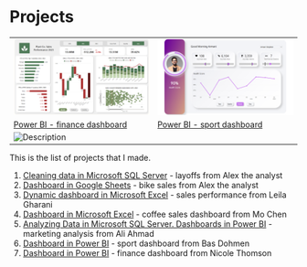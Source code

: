 # Projects

<table>

<tr>
<td>

<a href="https://github.com/VictoriaStetskevych/projects/tree/main/powerBI_dashboards/02_finance_dashboard_power_bi">
  <img src="https://github.com/VictoriaStetskevych/projects/blob/main/powerBI_dashboards/02_finance_dashboard_power_bi/02_finance_image.png?raw=true">
</a>

</td>
<td>

<a href="https://github.com/VictoriaStetskevych/projects/tree/main/powerBI_dashboards/01_sport_dashboard_power_bi">
  <img src="https://github.com/VictoriaStetskevych/projects/blob/main/powerBI_dashboards/01_sport_dashboard_power_bi/01_sport_image.png">
</a>
</td>
</tr>
<tr>
<td>
<a href="https://github.com/VictoriaStetskevych/projects/tree/main/powerBI_dashboards/02_finance_dashboard_power_bi"> Power BI - finance dashboard</a><br>
</td>
<td>
<a href="https://github.com/VictoriaStetskevych/projects/tree/main/powerBI_dashboards/01_sport_dashboard_power_bi"> Power BI - sport dashboard</a><br>
</td>
</tr>
<!-- Thick Line -->
<tr>
    <td colspan="2">
      <img src="https://www.colorhexa.com/000000.png" height = "5px" alt="Description">
     </td>
</tr>
</table>





This is the list of projects that I made.

1. [Cleaning data in Microsoft SQL Server](https://github.com/VictoriaStetskevych/projects/tree/main/01_layoffs_alex_the_analyst) - layoffs from Alex the analyst
2. [Dashboard in Google Sheets](https://github.com/VictoriaStetskevych/projects/tree/main/02_bike_sales_alex_the_analyst) - bike sales from Alex the analyst
3. [Dynamic dashboard in Microsoft Excel](https://github.com/VictoriaStetskevych/projects/tree/main/03_dynamic_dashboard_leila_gharani) - sales performance from Leila Gharani
4. [Dashboard in Microsoft Excel](https://github.com/VictoriaStetskevych/projects/tree/main/04_dashboard_coffee_sales_mo_chen) - coffee sales dashboard from Mo Chen
5. [Analyzing Data in Microsoft SQL Server. Dashboards in Power BI](https://github.com/VictoriaStetskevych/projects/tree/main/05_sql_powerBI_dashboard_ali_ahmad) - marketing analysis from Ali Ahmad
6. [Dashboard in Power BI](https://github.com/VictoriaStetskevych/projects/tree/main/powerBI_dashboards/01_dashboard_sport_power_bi) - sport dashboard from Bas Dohmen
7. [Dashboard in Power BI](https://github.com/VictoriaStetskevych/projects/tree/main/powerBI_dashboards/02_finance_dashboard_power_bi) - finance dashboard from Nicole Thomson 


